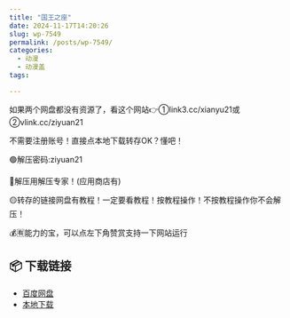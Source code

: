 ```yaml
---
title: "国王之座"
date: 2024-11-17T14:20:26
slug: wp-7549
permalink: /posts/wp-7549/
categories:
  - 动漫
  - 动漫盖
tags:

---
```


如果两个网盘都没有资源了，看这个网站👉①link3.cc/xianyu21或②vlink.cc/ziyuan21

不需要注册账号！直接点本地下载转存OK？懂吧！

🟢解压密码:ziyuan21

🔵解压用解压专家！(应用商店有)

🟡转存的链接网盘有教程！一定要看教程！按教程操作！不按教程操作你不会解压！

💰🈶能力的宝，可以点左下角赞赏支持一下网站运行

## 📦 下载链接
- [百度网盘](https://blziyuan21.com/pay-download/7549?key=d6446788de&down_id=0)
- [本地下载](https://blziyuan21.com/pay-download/7549?key=d6446788de&down_id=1)

